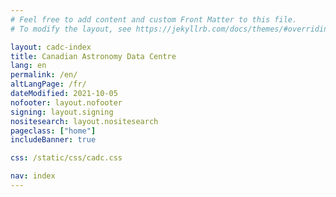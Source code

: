 ```yaml
---
# Feel free to add content and custom Front Matter to this file.
# To modify the layout, see https://jekyllrb.com/docs/themes/#overriding-theme-defaults

layout: cadc-index
title: Canadian Astronomy Data Centre
lang: en
permalink: /en/
altLangPage: /fr/
dateModified: 2021-10-05
nofooter: layout.nofooter
signing: layout.signing
nositesearch: layout.nositesearch
pageclass: ["home"]
includeBanner: true

css: /static/css/cadc.css

nav: index
---
```

